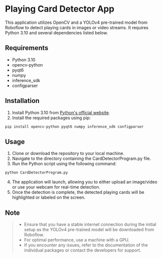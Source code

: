 # Playing Card Detector App

This application utilizes OpenCV and a YOLOv4 pre-trained model from Roboflow to detect playing cards in images or video streams. It requires Python 3.10 and several dependencies listed below.

## Requirements

- Python 3.10
- opencv-python
- pyqt6
- numpy
- inference_sdk
- configparser

## Installation

1. Install Python 3.10 from [Python's official website](https://www.python.org/downloads/).
2. Install the required packages using pip:

```bash
pip install opencv-python pyqt6 numpy inference_sdk configparser
```

## Usage
1. Clone or download the repository to your local machine.
2. Navigate to the directory containing the CardDetectorProgram.py file.
3. Run the Python script using the following command:
```bash
python CardDetectorProgram.py
```
4. The application will launch, allowing you to either upload an image/video or use your webcam for real-time detection.
5. Once the detection is complete, the detected playing cards will be highlighted or labeled on the screen.

## Note
> - Ensure that you have a stable internet connection during the initial setup as the YOLOv4 pre-trained model will be downloaded from Roboflow.
> - For optimal performance, use a machine with a GPU.
> - If you encounter any issues, refer to the documentation of the individual packages or contact the developers for support.
